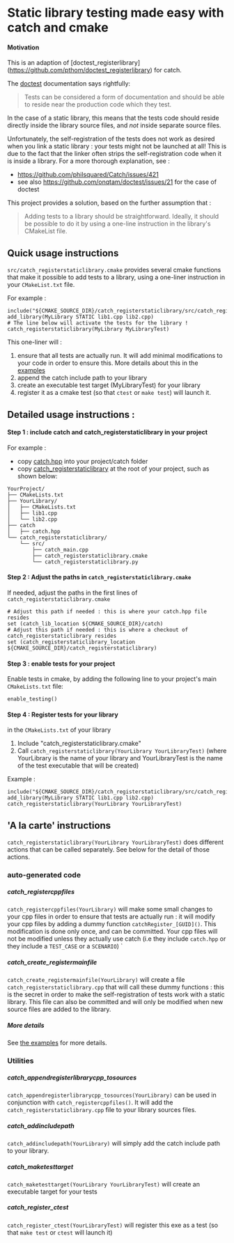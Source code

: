 # Static library testing made easy with catch and cmake

#### Motivation
This is an adaption of [doctest_registerlibrary] (https://github.com/pthom/doctest_registerlibrary) for catch.

The [doctest](https://github.com/onqtam/doctest) documentation says rightfully:
> Tests can be considered a form of documentation and should be able to reside near the production code which they test.

In the case of a static library, this means that the tests code should reside directly inside the library source files, and *not* inside separate source files.

Unfortunately, the self-registration of the tests does not work as desired when you link a static library : your tests might not be launched at all! This is due to the fact that the linker often strips the self-registration code when it is inside a library.
For a more thorough explanation, see : 
* https://github.com/philsquared/Catch/issues/421
* see also https://github.com/onqtam/doctest/issues/21 for the case of doctest


This project provides a solution, based on the further assumption that :
> Adding tests to a library should be straightforward. Ideally, it should be possible to do it by using a one-line instruction in the library's CMakeList file.


## Quick usage instructions

`src/catch_registerstaticlibrary.cmake` provides several cmake functions that make it possible to add tests to a library, using a one-liner instruction in your `CMakeList.txt` file.

For example :
```
include("${CMAKE_SOURCE_DIR}/catch_registerstaticlibrary/src/catch_registerstaticlibrary.cmake")
add_library(MyLibrary STATIC lib1.cpp lib2.cpp)
# The line below will activate the tests for the library !
catch_registerstaticlibrary(MyLibrary MyLibraryTest)  
```

This one-liner will :
1. ensure that all tests are actually run. It will add minimal modifications to your code in order to ensure this. More details about this in the [examples](examples/)
2. append the catch include path to your library
3. create an executable test target (MyLibraryTest) for your library
4. register it as a cmake test (so that `ctest` or `make test`) will launch it.



## Detailed usage instructions :

#### Step 1 : include catch and catch_registerstaticlibrary in your project

For example :
* copy [catch.hpp](https://raw.githubusercontent.com/philsquared/Catch/master/single_include/catch.hpp) into your project/catch folder
* copy [catch_registerstaticlibrary](https://github.com/pthom/catch_registerstaticlibrary) at the root of your project, such as shown below:
```
YourProject/
├── CMakeLists.txt
├── YourLibrary/
│   ├── CMakeLists.txt
│   ├── lib1.cpp
│   └── lib2.cpp
├── catch
│   ├── catch.hpp
└── catch_registerstaticlibrary/
    └── src/
        ├── catch_main.cpp
        ├── catch_registerstaticlibrary.cmake
        └── catch_registerstaticlibrary.py
```

#### Step 2 : Adjust the paths in `catch_registerstaticlibrary.cmake`

If needed, adjust the paths in the first lines of `catch_registerstaticlibrary.cmake`

```
# Adjust this path if needed : this is where your catch.hpp file resides 
set (catch_lib_location ${CMAKE_SOURCE_DIR}/catch)
# Adjust this path if needed : this is where a checkout of catch_registerstaticlibrary resides
set (catch_registerstaticlibrary_location ${CMAKE_SOURCE_DIR}/catch_registerstaticlibrary)
```


#### Step 3 : enable tests for your project
Enable tests in cmake, by adding the following line to your project's main `CMakeLists.txt` file:

```
enable_testing()
```

#### Step 4 : Register tests for your library

in the `CMakeLists.txt` of your library
1. Include "catch_registerstaticlibrary.cmake"
2. Call `catch_registerstaticlibrary(YourLibrary YourLibraryTest)` (where YourLibrary is the name of your library and YourLibraryTest is the name of the test executable that will be created)

Example :
```
include("${CMAKE_SOURCE_DIR}/catch_registerstaticlibrary/src/catch_registerstaticlibrary.cmake")
add_library(MyLibrary STATIC lib1.cpp lib2.cpp)
catch_registerstaticlibrary(YourLibrary YourLibraryTest)
```

##  'A la carte' instructions

`catch_registerstaticlibrary(YourLibrary YourLibraryTest)` does different actions that can be called separately. See below  for the detail of those actions.

### auto-generated code

##### catch_registercppfiles
`catch_registercppfiles(YourLibrary)` will make some small changes to your cpp files in order to ensure that tests are actually run : it will modify your cpp files by adding a dummy function `catchRegister_[GUID]()`.
  This modification is done only once, and can be committed. Your cpp files will not be modified unless they actually use catch (i.e they include `catch.hpp` or they include a `TEST_CASE` or a `SCENARIO`)
`

##### catch_create_registermainfile
`catch_create_registermainfile(YourLibrary)` will create a file `catch_registerstaticlibrary.cpp` that will call these dummy functions : this is the secret in order to make the self-registration of tests work with a static library.
This file can also be committed and will only be modified when new source files are added to the library.

##### More details

See [the examples](examples/) for more details.

### Utilities

##### catch_appendregisterlibrarycpp_tosources
`catch_appendregisterlibrarycpp_tosources(YourLibrary)` can be used in conjunction with `catch_registercppfiles()`. It will add the `catch_registerstaticlibrary.cpp` file to your library sources files.

##### catch_addincludepath
`catch_addincludepath(YourLibrary)` will simply add the catch include path to your library.

##### catch_maketesttarget
`catch_maketesttarget(YourLibrary YourLibraryTest)` will create an executable target for your tests

##### catch_register_ctest
`catch_register_ctest(YourLibraryTest)` will register this exe as a test (so that `make test` or `ctest` will launch it)

